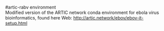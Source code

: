 #artic-rabv environment  
Modified version of the ARTIC network conda environment for ebola virus bioinformatics, found here Web: http://artic.network/ebov/ebov-it-setup.html

